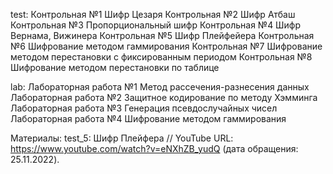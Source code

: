 test:
Контрольная №1 Шифр Цезаря
Контрольная №2 Шифр Атбаш
Контрольная №3 Пропорциональный шифр
Контрольная №4 Шифр Вернама, Вижинера
Контрольная №5 Шифр Плейфейера
Контрольная №6 Шифрование методом гаммирования
Контрольная №7 Шифрование методом перестановки с фиксированным периодом
Контрольная №8 Шифрование методом перестановки по таблице

lab:
Лабораторная работа №1 Метод рассечения-разнесения данных
Лабораторная работа №2 Защитное кодирование по методу Хэмминга
Лабораторная работа №3 Генерация псевдослучайных чисел	
Лабораторная работа №4 Шифрование методом гаммирования

Материалы:
test_5:
Шифр Плейфера // YouTube URL: https://www.youtube.com/watch?v=eNXhZB_yudQ (дата обращения: 25.11.2022).